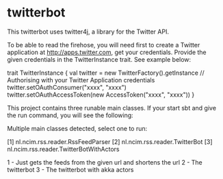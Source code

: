 # twitterbot


This twitterbot uses twitter4j, a library for the Twitter API.

To be able to read the firehose, you will need first to create a Twitter application at http://apps.twitter.com, get your credentials.
Provide the given credentials in the TwitterInstance trait. See example below:

trait TwitterInstance {
  val twitter = new TwitterFactory().getInstance
  // Authorising with your Twitter Application credentials
  twitter.setOAuthConsumer("xxxx", "xxxx")
  twitter.setOAuthAccessToken(new AccessToken("xxxx", "xxxx"))
}

This project contains three runable main classes. If your start sbt and give the run command, you will see the following:

Multiple main classes detected, select one to run:

 [1] nl.ncim.rss.reader.RssFeedParser
 [2] nl.ncim.rss.reader.TwitterBot
 [3] nl.ncim.rss.reader.TwitterBotWithActors
 
 1 - Just gets the feeds from the given url and shortens the url
 2 - The twitterbot
 3 - The twitterbot with akka actors
